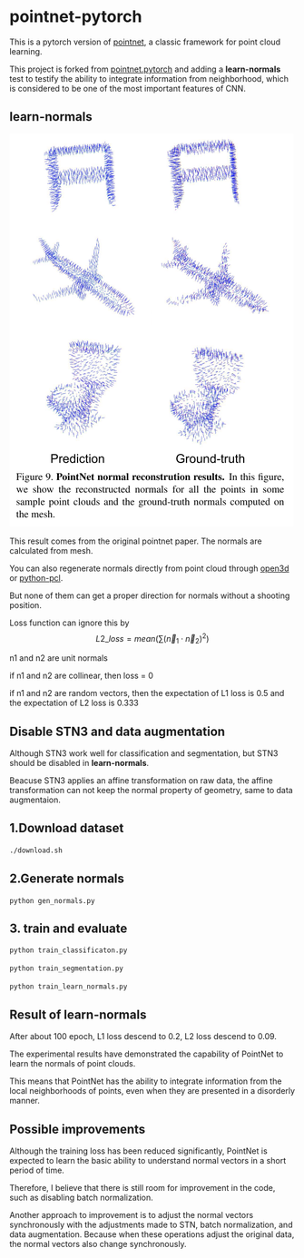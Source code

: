 # pointnet-pytorch

This is a pytorch version of [pointnet](https://github.com/charlesq34/pointnet), a classic framework for point cloud learning.

This project is forked from [pointnet.pytorch](https://github.com/fxia22/pointnet.pytorch) and adding a **learn-normals** test to testify the ability to integrate information from neighborhood, which is considered to be one of the most important features of CNN.

## learn-normals

![pointnet reconstract normals](https://github.com/Maxwell-lx/static/blob/main/images/pointnet%20reconstract%20normals.png)

This result comes from the original pointnet paper. The normals are calculated from mesh. 

You can also regenerate normals directly from point cloud through [open3d](http://www.open3d.org/docs/release/tutorial/geometry/pointcloud.html#Vertex-normal-estimation) or [python-pcl](https://pcl.readthedocs.io/projects/tutorials/en/master/normal_estimation.html#normal-estimation).

But none of them can get a proper direction for normals without a shooting position.

Loss function can ignore this by 
$$
L2\_loss = mean(\sum {{{\left( {{{\vec n}_1} \cdot {{\vec n}_2}} \right)}^2})}
$$

n1 and n2 are unit normals

if n1 and n2 are collinear, then loss = 0

if n1 and n2 are random vectors, then the expectation of L1 loss is 0.5 and the expectation of L2 loss is 0.333

## Disable STN3 and data augmentation

Although STN3 work well for classification and segmentation, but STN3 should be disabled in **learn-normals**.

Beacuse STN3 applies an affine transformation on raw data, the affine transformation can not keep the normal property of geometry, same to data augmentaion.

## 1.Download dataset

```bash
./download.sh
```

## 2.Generate normals

```
python gen_normals.py
```

## 3. train and evaluate 

```
python train_classificaton.py

python train_segmentation.py

python train_learn_normals.py
```

## Result of learn-normals

After about 100 epoch, L1 loss descend to 0.2, L2 loss descend to 0.09.

The experimental results have demonstrated the capability of PointNet to learn the normals of point clouds. 

This means that PointNet has the ability to integrate information from the local neighborhoods of points, even when they are presented in a disorderly manner.

## Possible improvements

Although the training loss has been reduced significantly, PointNet is expected to learn the basic ability to understand normal vectors in a short period of time. 

Therefore, I believe that there is still room for improvement in the code, such as disabling batch normalization. 

Another approach to improvement is to adjust the normal vectors synchronously with the adjustments made to STN, batch normalization, and data augmentation. Because when these operations adjust the original data, the normal vectors also change synchronously.
